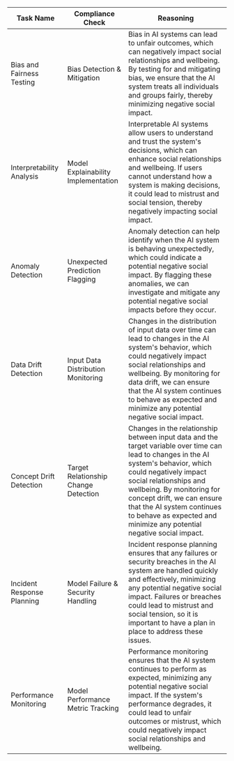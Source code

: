 | Task Name | Compliance Check | Reasoning |
|-----------|------------------|-----------|
| Bias and Fairness Testing | Bias Detection & Mitigation | Bias in AI systems can lead to unfair outcomes, which can negatively impact social relationships and wellbeing. By testing for and mitigating bias, we ensure that the AI system treats all individuals and groups fairly, thereby minimizing negative social impact. |
| Interpretability Analysis | Model Explainability Implementation | Interpretable AI systems allow users to understand and trust the system's decisions, which can enhance social relationships and wellbeing. If users cannot understand how a system is making decisions, it could lead to mistrust and social tension, thereby negatively impacting social impact. |
| Anomaly Detection | Unexpected Prediction Flagging | Anomaly detection can help identify when the AI system is behaving unexpectedly, which could indicate a potential negative social impact. By flagging these anomalies, we can investigate and mitigate any potential negative social impacts before they occur. |
| Data Drift Detection | Input Data Distribution Monitoring | Changes in the distribution of input data over time can lead to changes in the AI system's behavior, which could negatively impact social relationships and wellbeing. By monitoring for data drift, we can ensure that the AI system continues to behave as expected and minimize any potential negative social impact. |
| Concept Drift Detection | Target Relationship Change Detection | Changes in the relationship between input data and the target variable over time can lead to changes in the AI system's behavior, which could negatively impact social relationships and wellbeing. By monitoring for concept drift, we can ensure that the AI system continues to behave as expected and minimize any potential negative social impact. |
| Incident Response Planning | Model Failure & Security Handling | Incident response planning ensures that any failures or security breaches in the AI system are handled quickly and effectively, minimizing any potential negative social impact. Failures or breaches could lead to mistrust and social tension, so it is important to have a plan in place to address these issues. |
| Performance Monitoring | Model Performance Metric Tracking | Performance monitoring ensures that the AI system continues to perform as expected, minimizing any potential negative social impact. If the system's performance degrades, it could lead to unfair outcomes or mistrust, which could negatively impact social relationships and wellbeing. |